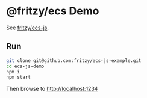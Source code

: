 # @fritzy/ecs Demo

See [fritzy/ecs-js](https://github.com/fritzy/ecs-js).

## Run

```sh
git clone git@github.com:fritzy/ecs-js-example.git
cd ecs-js-demo
npm i
npm start
```

Then browse to [http://localhost:1234](http://localhost:1234)
